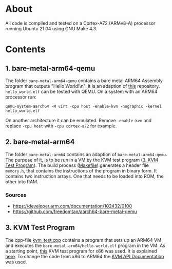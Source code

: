 # About

All code is compiled and tested on a Cortex-A72 (ARMv8-A) processor running Ubuntu 21.04 using GNU Make 4.3.


# Contents

## 1. bare-metal-arm64-qemu

The folder `bare-metal-arm64-qemu` contains a bare metal ARM64 Assembly program that outputs "Hello World!\n".
It is an adaption of [this](https://github.com/freedomtan/aarch64-bare-metal-qemu) repository.   
`hello_world.elf` can be tested with QEMU. On a system with an ARM64 processor run:
```
qemu-system-aarch64 -M virt -cpu host -enable-kvm -nographic -kernel hello_world.elf
```
On another architecture it can be emulated. Remove `-enable-kvm` and replace `-cpu host` with `-cpu cortex-a72` for example.


## 2. bare-metal-arm64

The folder `bare-metal-arm64` contains an adaption of `bare-metal-arm64-qemu`.
The purpose of it, is to be run in a VM by the KVM test program ([3. KVM Test Program](https://github.com/Lenz-K/arm64-kvm-hello-world#3-kvm-test-program)).
The build process ([Makefile](https://github.com/Lenz-K/arm64-kvm-hello-world/blob/main/bare-metal-arm64/Makefile)) generates a header file `memory.h`, that contains the instructions of the program in binary form.
It contains two instruction arrays.
One that needs to be loaded into ROM, the other into RAM.

### Sources
- https://developer.arm.com/documentation/102432/0100
- https://github.com/freedomtan/aarch64-bare-metal-qemu


## 3. KVM Test Program

The cpp-file [kvm_test.cpp](https://github.com/Lenz-K/arm64-kvm-hello-world/blob/main/kvm_test.cpp) contains a program that sets up an ARM64 VM and executes the `bare-metal-arm64/hello-world.elf` program in the VM.
As a starting point, [this](https://lwn.net/Articles/658512/) KVM test program for x86 was used.
It is explained [here](https://lwn.net/Articles/658511/).
To change the code from x86 to ARM64 the [KVM API Documentation](https://www.kernel.org/doc/html/latest/virt/kvm/api.html) was used.
